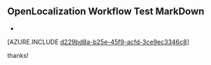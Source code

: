 ## OpenLocalization Workflow Test MarkDown
* 

[AZURE.INCLUDE [d229bd8a-b25e-45f9-acfd-3ce9ec3346c8](calleeMd1.md)]

 
thanks!